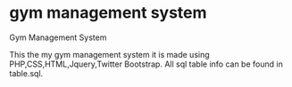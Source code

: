 gym management system
===================

Gym Management System

This the my gym management system it is made using PHP,CSS,HTML,Jquery,Twitter Bootstrap.
All sql table info can be found in table.sql.




